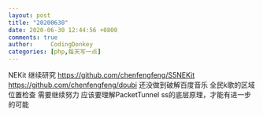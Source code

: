 ```yaml
---
layout: post
title: "20200630"
date: 2020-06-30 12:44:56 +0800
comments: true
author:     CodingDonkey
categories: [php,每天写一点]
---
```


NEKit 继续研究
https://github.com/chenfengfeng/S5NEKit
https://github.com/chenfengfeng/doubi
还没做到破解百度音乐 全民k歌的区域位置检查
需要继续努力
应该要理解PacketTunnel ss的底层原理，才能有进一步的可能



